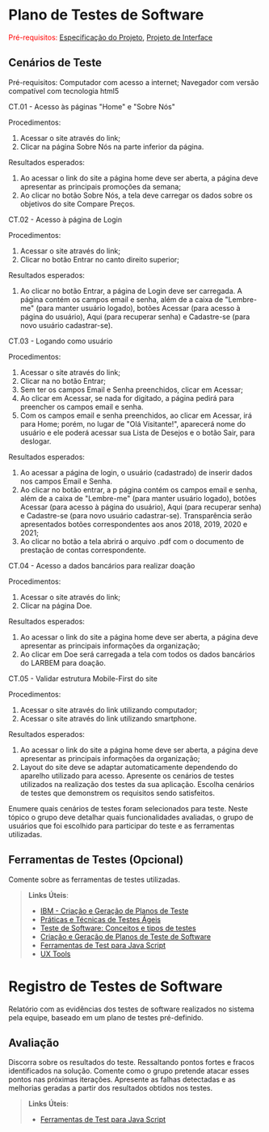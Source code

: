 # Plano de Testes de Software
<span style="color:red">Pré-requisitos: <a href="02-especification.md"> Especificação do Projeto</a></span>, <a href="04-interface.md"> Projeto de Interface</a>

## Cenários de Teste

Pré-requisitos:
Computador com acesso a internet;
Navegador com versão compatível com tecnologia html5

CT.01 - Acesso às páginas "Home" e "Sobre Nós"

Procedimentos:
1. Acessar o site através do link;
2. Clicar na página Sobre Nós na parte inferior da página.

Resultados esperados:
1. Ao acessar o link do site a página home deve ser aberta, a página deve apresentar as principais promoções da semana;
2. Ao clicar no botão Sobre Nós, a tela deve carregar os dados sobre os objetivos do site Compare Preços.

CT.02 - Acesso à página de Login

Procedimentos:
1. Acessar o site através do link;
2. Clicar no botão Entrar no canto direito superior;


Resultados esperados:
1. Ao clicar no botão Entrar, a página de Login deve ser carregada. A página contém os campos email e senha, além de a caixa de "Lembre-me" (para manter usuário logado), botões Acessar (para acesso à página do usuário), Aqui (para recuperar senha) e Cadastre-se (para novo usuário cadastrar-se).



CT.03 - Logando como usuário

Procedimentos:
1. Acessar o site através do link;
2. Clicar na no botão Entrar;
3. Sem ter os campos Email e Senha preenchidos, clicar em Acessar;
4. Ao clicar em Acessar, se nada for digitado, a página pedirá para preencher os campos email e senha.
5. Com os campos email e senha preenchidos, ao clicar em Acessar, irá para Home; porém, no lugar de "Olá Visitante!", aparecerá nome do usuário e ele poderá acessar sua Lista de Desejos e o botão Sair, para deslogar.


Resultados esperados:
1. Ao acessar a página de login, o usuário (cadastrado) de inserir dados nos campos Email e Senha.
2. Ao clicar no botão entrar, a p página contém os campos email e senha, além de a caixa de "Lembre-me" (para manter usuário logado), botões Acessar (para acesso à página do usuário), Aqui (para recuperar senha) e Cadastre-se (para novo usuário cadastrar-se). Transparência serão apresentados botões correspondentes aos anos 2018, 2019, 2020 e 2021;
3. Ao clicar no botão a tela abrirá o arquivo .pdf com o documento de prestação de contas correspondente.


CT.04 - Acesso a dados bancários para realizar doação 

Procedimentos:
1. Acessar o site através do link;
2. Clicar na página Doe.

Resultados esperados:
1. Ao acessar o link do site a página home deve ser aberta, a página deve apresentar as principais informações da organização;
2. Ao clicar em Doe será carregada a tela com todos os dados bancários do LARBEM para doação.


CT.05 - Validar estrutura Mobile-First do site

Procedimentos:
1. Acessar o site através do link utilizando computador;
2. Acessar o site através do link utilizando smartphone.

Resultados esperados:
1. Ao acessar o link do site a página home deve ser aberta, a página deve apresentar as principais informações da organização;
2. Layout do site deve se adaptar automaticamente dependendo do aparelho utilizado para acesso.
Apresente os cenários de testes utilizados na realização dos testes da sua aplicação. Escolha cenários de testes que demonstrem os requisitos sendo satisfeitos.

Enumere quais cenários de testes foram selecionados para teste. Neste tópico o grupo deve detalhar quais funcionalidades avaliadas, o grupo de usuários que foi escolhido para participar do teste e as ferramentas utilizadas.
 
## Ferramentas de Testes (Opcional)

Comente sobre as ferramentas de testes utilizadas.
 
> **Links Úteis**:
> - [IBM - Criação e Geração de Planos de Teste](https://www.ibm.com/developerworks/br/local/rational/criacao_geracao_planos_testes_software/index.html)
> - [Práticas e Técnicas de Testes Ágeis](http://assiste.serpro.gov.br/serproagil/Apresenta/slides.pdf)
> -  [Teste de Software: Conceitos e tipos de testes](https://blog.onedaytesting.com.br/teste-de-software/)
> - [Criação e Geração de Planos de Teste de Software](https://www.ibm.com/developerworks/br/local/rational/criacao_geracao_planos_testes_software/index.html)
> - [Ferramentas de Test para Java Script](https://geekflare.com/javascript-unit-testing/)
> - [UX Tools](https://uxdesign.cc/ux-user-research-and-user-testing-tools-2d339d379dc7)

# Registro de Testes de Software

Relatório com as evidências dos testes de software realizados no sistema pela equipe, baseado em um plano de testes pré-definido.

## Avaliação

Discorra sobre os resultados do teste. Ressaltando pontos fortes e fracos identificados na solução. Comente como o grupo pretende atacar esses pontos nas próximas iterações. Apresente as falhas detectadas e as melhorias geradas a partir dos resultados obtidos nos testes.

> **Links Úteis**:
> - [Ferramentas de Test para Java Script](https://geekflare.com/javascript-unit-testing/)
